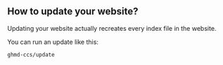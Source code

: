 ## How to update your website?

Updating your website actually recreates every index file in the website.

You can run an update like this:
```
ghmd-ccs/update
```
